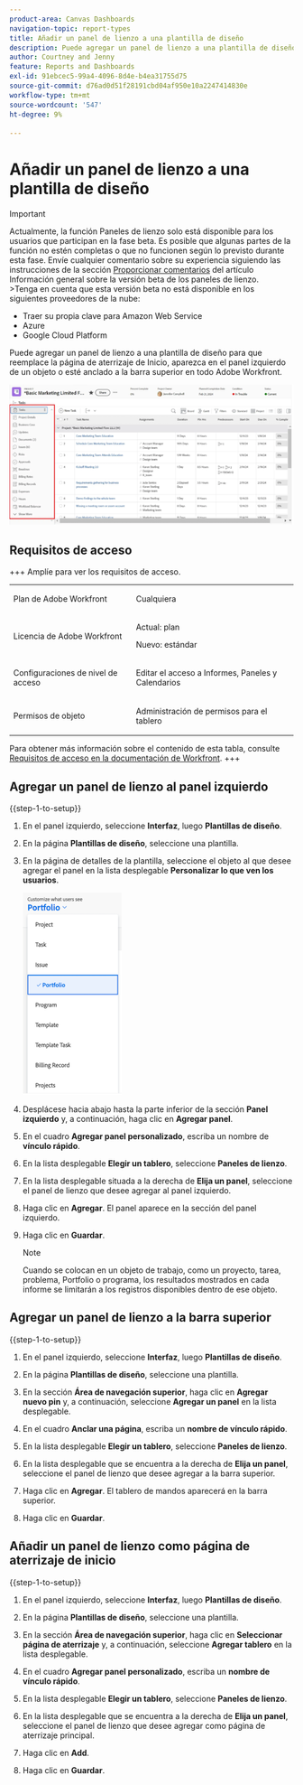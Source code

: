 ```yaml
---
product-area: Canvas Dashboards
navigation-topic: report-types
title: Añadir un panel de lienzo a una plantilla de diseño
description: Puede agregar un panel de lienzo a una plantilla de diseño para que reemplace la página de aterrizaje de Inicio, aparezca en el panel izquierdo de un objeto o esté anclado a la barra superior.
author: Courtney and Jenny
feature: Reports and Dashboards
exl-id: 91ebcec5-99a4-4096-8d4e-b4ea31755d75
source-git-commit: d76ad0d51f28191cbd04af950e10a2247414830e
workflow-type: tm+mt
source-wordcount: '547'
ht-degree: 9%

---
```


# Añadir un panel de lienzo a una plantilla de diseño

>[!IMPORTANT]
>
>Actualmente, la función Paneles de lienzo solo está disponible para los usuarios que participan en la fase beta. Es posible que algunas partes de la función no estén completas o que no funcionen según lo previsto durante esta fase. Envíe cualquier comentario sobre su experiencia siguiendo las instrucciones de la sección [Proporcionar comentarios](/help/quicksilver/product-announcements/betas/canvas-dashboards-beta/canvas-dashboards-beta-information.md#provide-feedback) del artículo Información general sobre la versión beta de los paneles de lienzo.<br>
>&#x200B;>Tenga en cuenta que esta versión beta no está disponible en los siguientes proveedores de la nube:
>
>* Traer su propia clave para Amazon Web Service
>* Azure
>* Google Cloud Platform

Puede agregar un panel de lienzo a una plantilla de diseño para que reemplace la página de aterrizaje de Inicio, aparezca en el panel izquierdo de un objeto o esté anclado a la barra superior en todo Adobe Workfront.

![Panel izquierdo](assets/left-panel.png)

## Requisitos de acceso

+++ Amplíe para ver los requisitos de acceso. 

<table style="table-layout:auto"> 
<col> 
</col> 
<col> 
</col> 
<tbody> 
<tr> 
   <td role="rowheader"><p>Plan de Adobe Workfront</p></td> 
   <td> 
<p>Cualquiera </p> 
   </td> 
<tr> 
 <tr> 
   <td role="rowheader"><p>Licencia de Adobe Workfront</p></td> 
   <td> 
<p>Actual: plan </p> 
<p>Nuevo: estándar</p> 
   </td> 
   </tr> 
  </tr> 
  <tr> 
   <td role="rowheader"><p>Configuraciones de nivel de acceso</p></td> 
   <td><p>Editar el acceso a Informes, Paneles y Calendarios</p>
  </td> 
  </tr> 
    </tr>  
        <tr> 
   <td role="rowheader"><p>Permisos de objeto</p></td> 
   <td><p>Administración de permisos para el tablero</p>
  </td> 
  </tr> 
</tbody> 
</table>

Para obtener más información sobre el contenido de esta tabla, consulte [Requisitos de acceso en la documentación de Workfront](/help/quicksilver/administration-and-setup/add-users/access-levels-and-object-permissions/access-level-requirements-in-documentation.md).
+++

## Agregar un panel de lienzo al panel izquierdo

{{step-1-to-setup}}

1. En el panel izquierdo, seleccione **Interfaz**, luego **Plantillas de diseño**.

1. En la página **Plantillas de diseño**, seleccione una plantilla.

1. En la página de detalles de la plantilla, seleccione el objeto al que desee agregar el panel en la lista desplegable **Personalizar lo que ven los usuarios**.

   ![Personalizar lo que ven los usuarios en la lista desplegable](assets/customize-what-users-see.png)

1. Desplácese hacia abajo hasta la parte inferior de la sección **Panel izquierdo** y, a continuación, haga clic en **Agregar panel**.

1. En el cuadro **Agregar panel personalizado**, escriba un nombre de **vínculo rápido**.

1. En la lista desplegable **Elegir un tablero**, seleccione **Paneles de lienzo**.

1. En la lista desplegable situada a la derecha de **Elija un panel**, seleccione el panel de lienzo que desee agregar al panel izquierdo.

1. Haga clic en **Agregar**. El panel aparece en la sección del panel izquierdo.

1. Haga clic en **Guardar**.

   >[!NOTE]
   >
   >Cuando se colocan en un objeto de trabajo, como un proyecto, tarea, problema, Portfolio o programa, los resultados mostrados en cada informe se limitarán a los registros disponibles dentro de ese objeto.


## Agregar un panel de lienzo a la barra superior

{{step-1-to-setup}}

1. En el panel izquierdo, seleccione **Interfaz**, luego **Plantillas de diseño**.

1. En la página **Plantillas de diseño**, seleccione una plantilla.

1. En la sección **Área de navegación superior**, haga clic en **Agregar nuevo pin** y, a continuación, seleccione **Agregar un panel** en la lista desplegable.

1. En el cuadro **Anclar una página**, escriba un **nombre de vínculo rápido**.

1. En la lista desplegable **Elegir un tablero**, seleccione **Paneles de lienzo**.

1. En la lista desplegable que se encuentra a la derecha de **Elija un panel**, seleccione el panel de lienzo que desee agregar a la barra superior.

1. Haga clic en **Agregar**. El tablero de mandos aparecerá en la barra superior.

1. Haga clic en **Guardar**.

## Añadir un panel de lienzo como página de aterrizaje de inicio

{{step-1-to-setup}}

1. En el panel izquierdo, seleccione **Interfaz**, luego **Plantillas de diseño**.

1. En la página **Plantillas de diseño**, seleccione una plantilla.

1. En la sección **Área de navegación superior**, haga clic en **Seleccionar página de aterrizaje** y, a continuación, seleccione **Agregar tablero** en la lista desplegable.

1. En el cuadro **Agregar panel personalizado**, escriba un **nombre de vínculo rápido**.

1. En la lista desplegable **Elegir un tablero**, seleccione **Paneles de lienzo**.

1. En la lista desplegable que se encuentra a la derecha de **Elija un panel**, seleccione el panel de lienzo que desee agregar como página de aterrizaje principal.

1. Haga clic en **Add**.

1. Haga clic en **Guardar**.
